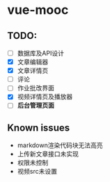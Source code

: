 # vue-mooc
## TODO: 
- [ ] 数据库及API设计
- [x] 文章编辑器
- [x] 文章详情页
- [ ] 评论
- [ ] 作业批改界面
- [x] 视频详情页及播放器
- [ ] **后台管理页面**

## Known issues
- markdown渲染代码块无法高亮
- 上传新文章接口未实现
- 权限未控制
- 视频src未设置